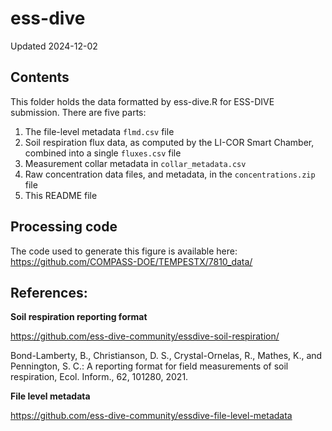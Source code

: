 # ess-dive

Updated 2024-12-02

## Contents

This folder holds the data formatted by ess-dive.R for ESS-DIVE submission.
There are five parts:

1. The file-level metadata `flmd.csv` file
2. Soil respiration flux data, as computed by the LI-COR Smart Chamber, combined into a single `fluxes.csv` file
3. Measurement collar metadata in `collar_metadata.csv`
4. Raw concentration data files, and metadata, in the `concentrations.zip` file 
5. This README file

## Processing code

The code used to generate this figure is available here: https://github.com/COMPASS-DOE/TEMPESTX/7810_data/

## References:

**Soil respiration reporting format**

https://github.com/ess-dive-community/essdive-soil-respiration/

Bond-Lamberty, B., Christianson, D. S., Crystal-Ornelas, R., Mathes, K., and Pennington,
S. C.: A reporting format for field measurements of soil respiration, 
Ecol. Inform., 62, 101280, 2021.

**File level metadata**

https://github.com/ess-dive-community/essdive-file-level-metadata
